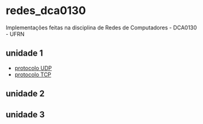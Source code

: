 # redes_dca0130
Implementações feitas na disciplina de Redes de Computadores - DCA0130 - UFRN

## unidade 1

- [protocolo UDP]('https://github.com/CarlosG18/redes_dca0130/conteudos/protocolo_UDP.md')
- [protocolo TCP]('https://github.com/CarlosG18/redes_dca0130/conteudos/protocolo_TCP.md')

## unidade 2

## unidade 3